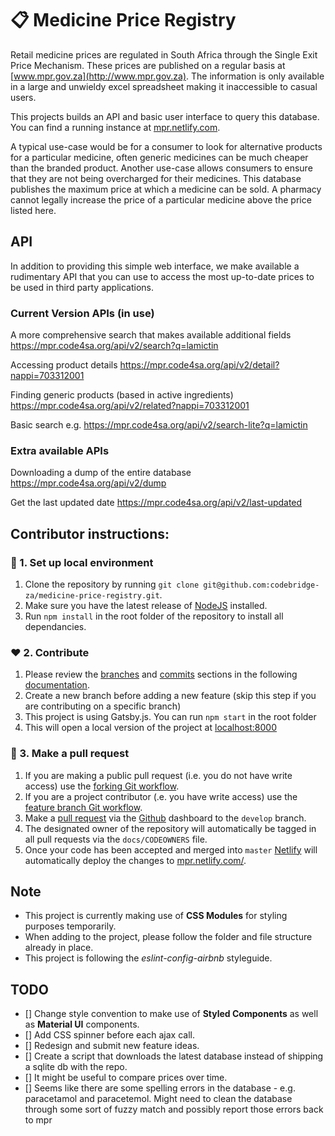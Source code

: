 # 📋 Medicine Price Registry


Retail medicine prices are regulated in South Africa through the Single Exit Price Mechanism. These prices are published on a regular basis at [www.mpr.gov.za](http://www.mpr.gov.za). The information is only available in a large and unwieldy excel spreadsheet making it inaccessible to casual users.

This projects builds an API and basic user interface to query this database. You can find a running instance at [mpr.netlify.com](https://mpr.netlify.com/).

A typical use-case would be for a consumer to look for alternative products for a particular medicine, often generic medicines can be much cheaper than the branded product. Another use-case allows consumers to ensure that they are not being overcharged for their medicines. This database publishes the maximum price at which a medicine can be sold. A pharmacy cannot legally increase the price of a particular medicine above the price listed here.

## API
In addition to providing this simple web interface, we make available a rudimentary API that you can use to access the most up-to-date prices to be used in third party applications.

### Current Version APIs (in use)

A more comprehensive search that makes available additional fields https://mpr.code4sa.org/api/v2/search?q=lamictin

Accessing product details https://mpr.code4sa.org/api/v2/detail?nappi=703312001

Finding generic products (based in active ingredients) https://mpr.code4sa.org/api/v2/related?nappi=703312001

Basic search e.g. https://mpr.code4sa.org/api/v2/search-lite?q=lamictin

### Extra available APIs
Downloading a dump of the entire database https://mpr.code4sa.org/api/v2/dump

Get the last updated date https://mpr.code4sa.org/api/v2/last-updated

## Contributor instructions:

### 🌱 1. Set up local environment
1. Clone the repository by running `git clone git@github.com:codebridge-za/medicine-price-registry.git`.
2. Make sure you have the latest release of [NodeJS](https://nodejs.org/en/) installed.
3. Run `npm install` in the root folder of the repository to install all dependancies.

### ❤️ 2. Contribute
1. Please review the [branches](https://github.com/agis/git-style-guide) and [commits](https://github.com/agis/git-style-guide) sections in the following [documentation](https://github.com/agis/git-style-guide).
2. Create a new branch before adding a new feature (skip this step if you are contributing on a specific branch)
3. This project is using Gatsby.js. You can run `npm start` in the root folder
4. This will open a local version of the project at [localhost:8000](http://localhost:8000/)

### 🚀 3. Make a pull request
1. If you are making a public pull request (i.e. you do not have write access) use the [forking Git workflow](https://www.atlassian.com/git/tutorials/comparing-workflows/forking-workflow).
2. If you are a project contributor (.e. you have write access) use the [feature branch Git workflow](https://www.atlassian.com/git/tutorials/comparing-workflows/feature-branch-workflow).
3. Make a [pull request](https://www.atlassian.com/git/tutorials/making-a-pull-request) via the [Github](#github) dashboard to the `develop` branch.
4. The designated owner of the repository will automatically be tagged in all pull requests via the `docs/CODEOWNERS` file.
5. Once your code has been accepted and merged into `master` [Netlify](#netlify) will automatically deploy the changes to [mpr.netlify.com/](https://mpr.netlify.com/).


## Note
- This project is currently making use of **CSS Modules** for styling purposes temporarily.
- When adding to the project, please follow the folder and file structure already in place.
- This project is following the *eslint-config-airbnb* styleguide.

## TODO
- [] Change style convention to make use of **Styled Components** as well as **Material UI** components.
- [] Add CSS spinner before each ajax call.
- [] Redesign and submit new feature ideas.
- [] Create a script that downloads the latest database instead of shipping a sqlite db with the repo.
- [] It might be useful to compare prices over time.
- [] Seems like there are some spelling errors in the database - e.g. paracetamol and paracetemol. Might need to clean the database through some sort of fuzzy match and possibly report those errors back to mpr
